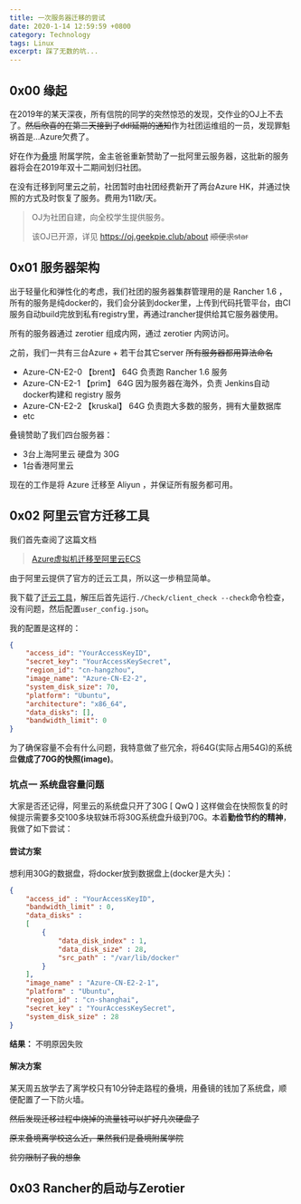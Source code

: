 ```yaml
---
title: 一次服务器迁移的尝试
date: 2020-1-14 12:59:59 +0800
category: Technology
tags: Linux
excerpt: 踩了无数的坑...
---
```




## 0x00 缘起

在2019年的某天深夜，所有信院的同学的突然惊恐的发现，交作业的OJ上不去了。<del>然后欣喜的在第二天接到了ddl延期的通知</del>作为社团运维组的一员，发现罪魁祸首是...Azure欠费了。



好在作为[叠境]([https://www.dgene.com](https://www.dgene.com/)) 附属学院，金主爸爸重新赞助了一批阿里云服务器，这批新的服务器将会在2019年双十二期间划归社团。



在没有迁移到阿里云之前，社团暂时由社团经费新开了两台Azure HK，并通过快照的方式及时恢复了服务。费用为11欧/天。



> OJ为社团自建，向全校学生提供服务。 
>
> 该OJ已开源，详见 https://oj.geekpie.club/about  <del>顺便求star</del>



## 0x01 服务器架构

出于轻量化和弹性化的考虑，我们社团的服务器集群管理用的是 Rancher 1.6 ，所有的服务是纯docker的，我们会分装到docker里，上传到代码托管平台，由CI服务自动build完放到私有registry里，再通过rancher提供给其它服务器使用。



所有的服务器通过 zerotier 组成内网，通过 zerotier 内网访问。




之前，我们一共有三台Azure + 若干台其它server <del>所有服务器都用算法命名</del>

- Azure-CN-E2-0 【brent﻿】           64G        负责跑 Rancher 1.6  服务
- Azure-CN-E2-1 【prim﻿】             64G       因为服务器在海外，负责 Jenkins自动docker构建和 registry 服务
- Azure-CN-E2-2 【kruskal﻿】        64G        负责跑大多数的服务，拥有大量数据库
- etc



叠镜赞助了我们四台服务器：

- 3台上海阿里云 硬盘为 30G
- 1台香港阿里云



现在的工作是将 Azure 迁移至 Aliyun ，并保证所有服务都可用。



## 0x02 阿里云官方迁移工具

我们首先查阅了这篇文档

> [Azure虚拟机迁移至阿里云ECS]( https://help.aliyun.com/document_detail/100959.html )



由于阿里云提供了官方的迁云工具，所以这一步稍显简单。



我下载了[迁云工具](https://help.aliyun.com/document_detail/62394.html?spm=a2c4g.11186623.2.18.6c1d7f90FuSH6T#section-twq-sxz-jfb)，解压后首先运行`./Check/client_check --check`命令检查，没有问题，然后配置` user_config.json `。

我的配置是这样的：

```json
{
    "access_id": "YourAccessKeyID",
    "secret_key": "YourAccessKeySecret",
    "region_id": "cn-hangzhou",
    "image_name": "Azure-CN-E2-2",
    "system_disk_size": 70,
    "platform": "Ubuntu",
    "architecture": "x86_64",
    "data_disks": [],
    "bandwidth_limit": 0
}
```

为了确保容量不会有什么问题，我特意做了些冗余，将64G(实际占用54G)的系统盘**做成了70G的快照(image)**。



### 坑点一    系统盘容量问题

大家是否还记得，阿里云的系统盘只开了30G [ QwQ ] 这样做会在快照恢复的时候提示需要多交100多块软妹币将30G系统盘升级到70G。本着**勤俭节约的精神**，我做了如下尝试： 



#### 尝试方案

想利用30G的数据盘，将docker放到数据盘上(docker是大头)：

```json
{
	"access_id" : "YourAccessKeyID",
	"bandwidth_limit" : 0,
	"data_disks" : 
	[
		{
			"data_disk_index" : 1,
			"data_disk_size" : 28,
			"src_path" : "/var/lib/docker"
		}
	],
	"image_name" : "Azure-CN-E2-2-1",
	"platform" : "Ubuntu",
	"region_id" : "cn-shanghai",
	"secret_key" : "YourAccessKeySecret",
	"system_disk_size" : 28
}

```

**结果：** 不明原因失败



#### 解决方案 

某天周五放学去了离学校只有10分钟走路程的叠境，用叠镜的钱加了系统盘，顺便配置了一下防火墙。

<del>然后发现迁移过程中烧掉的流量钱可以扩好几次硬盘了</del>

<del>原来叠境离学校这么近，果然我们是叠境附属学院</del>

<del>贫穷限制了我的想象</del>




## 0x03 Rancher的启动与Zerotier

